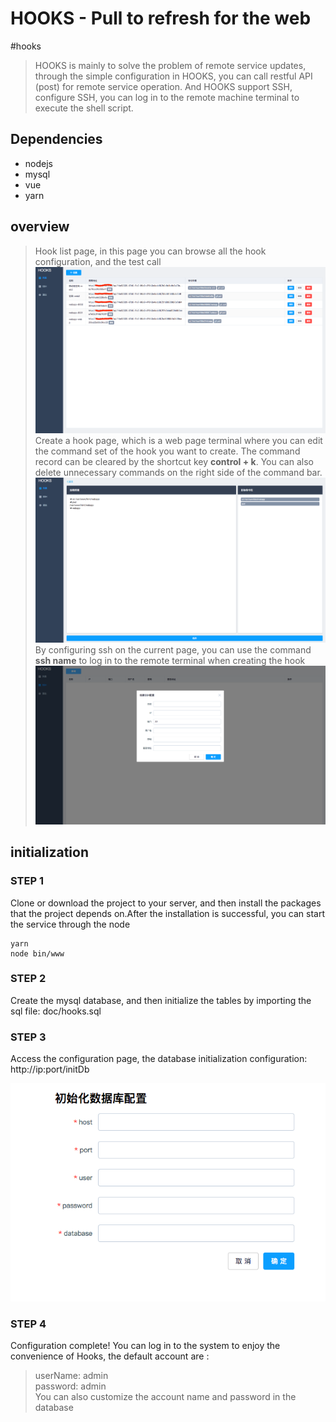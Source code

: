 # HOOKS - Pull to refresh for the web
#hooks
> HOOKS is mainly to solve the problem of remote service updates, through the simple configuration in HOOKS, you can call restful  API (post) for remote service operation. And HOOKS support SSH, configure SSH, you can log in to the remote machine terminal to execute the shell script.  
## Dependencies
* nodejs
* mysql
* vue
* yarn
## overview
> Hook list page, in this page you can browse all the hook configuration, and the test call  
![](README/003BBF74-1305-459C-ABC9-819FC2DA6457.png)
> Create a hook page, which is a web page terminal where you can edit the command set of the hook you want to create. The command record can be cleared by the shortcut key **control + k**. You can also delete unnecessary commands on the right side of the command bar.  
![](README/C77BD69D-E62E-4AEA-AD9C-A8DC0B13BB49.png)
> By configuring ssh on the current page, you can use the command **ssh name** to log in to the remote terminal when creating the hook  
![](README/1C718382-B8B8-4280-A385-3E69A6BF657F.png)
## initialization
### STEP 1
Clone or download the project to your server, and then install the packages that the project depends on.After the installation is successful, you can start the service through the node
```
yarn
node bin/www
```

### STEP 2
Create the mysql database, and then initialize the tables by importing the sql file: doc/hooks.sql
### STEP 3
Access the configuration page, the database initialization configuration: http://ip:port/initDb

![](README/C432E9ED-4956-41EA-9D83-BCE0B54F5658.png)
### STEP 4
Configuration complete! You can log in to the system to enjoy the convenience of Hooks, the default account are :
> userName: admin  
> password: admin  
You can also customize the account name and password in the database
